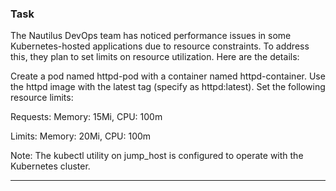 ### Task 

The Nautilus DevOps team has noticed performance issues in some Kubernetes-hosted applications due to resource constraints. To address this, they plan to set limits on resource utilization. Here are the details:

Create a pod named httpd-pod with a container named httpd-container. Use the httpd image with the latest tag (specify as httpd:latest). Set the following resource limits:

Requests: Memory: 15Mi, CPU: 100m

Limits: Memory: 20Mi, CPU: 100m

Note: The kubectl utility on jump_host is configured to operate with the Kubernetes cluster.

--------------------------------
